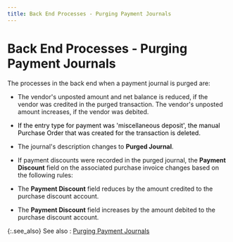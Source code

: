 ```yaml
---
title: Back End Processes - Purging Payment Journals
---
```


# Back End Processes - Purging Payment Journals


The processes in the back end when a payment journal is purged are:

- The vendor's  unposted amount  and net balance is reduced, if the vendor was credited in the purged transaction.  The vendor's unposted  amount increases, if the vendor was debited.
- <font style="color: #000000;" color="#000000">If the entry type for payment was 'miscellaneous deposit', 
 the manual Purchase Order that was created for the transaction is deleted.</font>
- The journal's  description changes to **Purged Journal**.
- If payment  discounts were recorded in the purged journal, the **Payment 
 Discount** field on the associated purchase invoice changes based  on the following rules:


- The **Payment 
 Discount** field reduces by the amount credited to the purchase discount  account.
- The **Payment 
 Discount** field increases by the amount debited to the purchase  discount account.



{:.see_also}
See also
: [Purging Payment  Journals]({{site.acc_baseurl}}/vendor-payments-and-refunds/payment-jrnl-proc/purge-payment-jrnls-trans/voiding_payment_journals.html)
